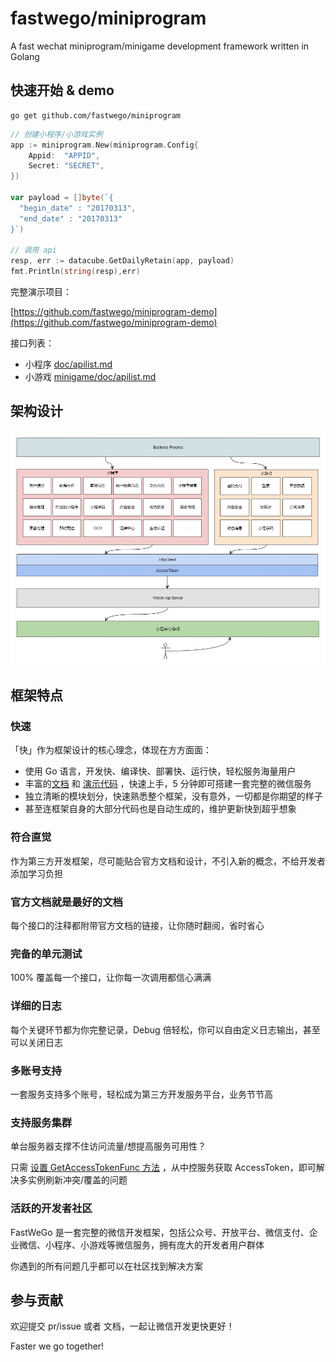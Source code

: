 # fastwego/miniprogram

A fast wechat miniprogram/minigame development framework written in Golang

## 快速开始 & demo

```shell script
go get github.com/fastwego/miniprogram
```

```go
// 创建小程序/小游戏实例
app := miniprogram.New(miniprogram.Config{
    Appid:  "APPID",
    Secret: "SECRET",
})

var payload = []byte(`{
  "begin_date" : "20170313",
  "end_date" : "20170313"
}`)

// 调用 api
resp, err := datacube.GetDailyRetain(app, payload)
fmt.Println(string(resp),err)
```


完整演示项目：

[https://github.com/fastwego/miniprogram-demo](https://github.com/fastwego/miniprogram-demo)

接口列表：

- 小程序 [doc/apilist.md](doc/apilist.md)
- 小游戏 [minigame/doc/apilist.md](minigame/doc/apilist.md)

## 架构设计

![sdk](./doc/img/sdk.jpg)

## 框架特点

### 快速

「快」作为框架设计的核心理念，体现在方方面面：

- 使用 Go 语言，开发快、编译快、部署快、运行快，轻松服务海量用户
- 丰富的[文档](https://pkg.go.dev/github.com/fastwego/miniprogram) 和 [演示代码](https://github.com/fastwego/miniprogram-demo) ，快速上手，5 分钟即可搭建一套完整的微信服务
- 独立清晰的模块划分，快速熟悉整个框架，没有意外，一切都是你期望的样子
- 甚至连框架自身的大部分代码也是自动生成的，维护更新快到超乎想象

### 符合直觉

作为第三方开发框架，尽可能贴合官方文档和设计，不引入新的概念，不给开发者添加学习负担

### 官方文档就是最好的文档

每个接口的注释都附带官方文档的链接，让你随时翻阅，省时省心

### 完备的单元测试

100% 覆盖每一个接口，让你每一次调用都信心满满

### 详细的日志

每个关键环节都为你完整记录，Debug 倍轻松，你可以自由定义日志输出，甚至可以关闭日志

### 多账号支持

一套服务支持多个账号，轻松成为第三方开发服务平台，业务节节高

### 支持服务集群

单台服务器支撑不住访问流量/想提高服务可用性？

只需 [设置 GetAccessTokenFunc 方法](https://pkg.go.dev/github.com/fastwego/miniprogram/?tab=doc#example-Miniprogram.SetGetAccessTokenHandler) ，从中控服务获取 AccessToken，即可解决多实例刷新冲突/覆盖的问题

### 活跃的开发者社区

FastWeGo 是一套完整的微信开发框架，包括公众号、开放平台、微信支付、企业微信、小程序、小游戏等微信服务，拥有庞大的开发者用户群体

你遇到的所有问题几乎都可以在社区找到解决方案


## 参与贡献

欢迎提交 pr/issue 或者 文档，一起让微信开发更快更好！

Faster we go together!